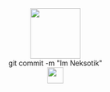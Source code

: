 <div id="header" align="center">
  <img src="https://media4.giphy.com/media/v1.Y2lkPTc5MGI3NjExNGhudWE3Z210NnAya2c1aG56OG1jNW0yeXN6MWY4MWZiNmIwcHQwaCZlcD12MV9pbnRlcm5hbF9naWZfYnlfaWQmY3Q9Zw/78XCFBGOlS6keY1Bil/giphy.gif" width="100"/>
  <div>
    git commit -m "Im Neksotik"
      <div>
  <img height="32" width="32" src="https://cdn.jsdelivr.net/npm/simple-icons@v15/icons/jordan.svg" />
</div>
